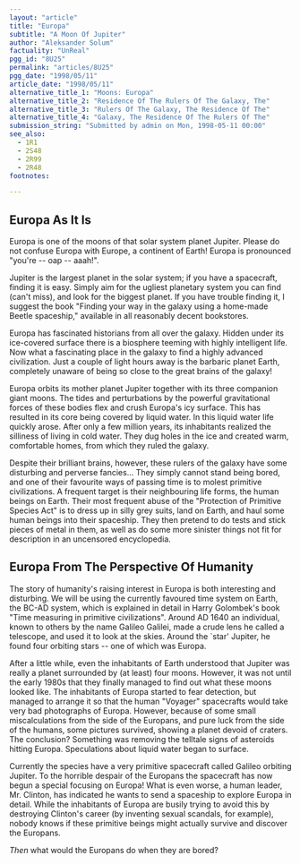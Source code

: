 ```yaml
---
layout: "article"
title: "Europa"
subtitle: "A Moon Of Jupiter"
author: "Aleksander Solum"
factuality: "UnReal"
pgg_id: "8U25"
permalink: "articles/8U25"
pgg_date: "1998/05/11"
article_date: "1998/05/11"
alternative_title_1: "Moons: Europa"
alternative_title_2: "Residence Of The Rulers Of The Galaxy, The"
alternative_title_3: "Rulers Of The Galaxy, The Residence Of The"
alternative_title_4: "Galaxy, The Residence Of The Rulers Of The"
submission_string: "Submitted by admin on Mon, 1998-05-11 00:00"
see_also:
  - 1R1
  - 2S48
  - 2R99
  - 2R48
footnotes: 

---
```

<div>
<h2>Europa As It Is</h2>
<p>Europa is one of the moons of that solar system planet Jupiter. Please do not confuse Europa with Europe, a continent of Earth! Europa is pronounced "you're -- oap -- aaah!".</p>
<p>Jupiter is the largest planet in the solar system; if you have a spacecraft, finding it is easy. Simply aim for the ugliest planetary system you can find (can't miss), and look for the biggest planet. If you have trouble finding it, I suggest the book "Finding your way in the galaxy using a home-made Beetle spaceship," available in all reasonably decent bookstores.</p>
<p>Europa has fascinated historians from all over the galaxy. Hidden under its ice-covered surface there is a biosphere teeming with highly intelligent life. Now what a fascinating place in the galaxy to find a highly advanced civilization. Just a couple of light hours away is the barbaric planet Earth, completely unaware of being so close to the great brains of the galaxy!</p>
<p>Europa orbits its mother planet Jupiter together with its three companion giant moons. The tides and perturbations by the powerful gravitational forces of these bodies flex and crush Europa's icy surface. This has resulted in its core being covered by liquid water. In this liquid water life quickly arose. After only a few million years, its inhabitants realized the silliness of living in cold water. They dug holes in the ice and created warm, comfortable homes, from which they ruled the galaxy.</p>
<p>Despite their brilliant brains, however, these rulers of the galaxy have some disturbing and perverse fancies... They simply cannot stand being bored, and one of their favourite ways of passing time is to molest primitive civilizations. A frequent target is their neighbouring life forms, the human beings on Earth. Their most frequent abuse of the "Protection of Primitive Species Act" is to dress up in silly grey suits, land on Earth, and haul some human beings into their spaceship. They then pretend to do tests and stick pieces of metal in them, as well as do some more sinister things not fit for description in an uncensored encyclopedia.</p>
<h2>Europa From The Perspective Of Humanity</h2>
<p>The story of humanity's raising interest in Europa is both interesting and disturbing. We will be using the currently favoured time system on Earth, the BC-AD system, which is explained in detail in Harry Golombek's book "Time measuring in primitive civilizations". Around AD 1640 an individual, known to others by the name Galileo Galilei, made a crude lens he called a telescope, and used it to look at the skies. Around the `star' Jupiter, he found four orbiting stars -- one of which was Europa.</p>
<p>After a little while, even the inhabitants of Earth understood that Jupiter was really a planet surrounded by (at least) four moons. However, it was not until the early 1980s that they finally managed to find out what these moons looked like. The inhabitants of Europa started to fear detection, but managed to arrange it so that the human "Voyager" spacecrafts would take very bad photographs of Europa. However, because of some small miscalculations from the side of the Europans, and pure luck from the side of the humans, some pictures survived, showing a planet devoid of craters. The conclusion? Something was removing the telltale signs of asteroids hitting Europa. Speculations about liquid water began to surface.</p>
<p>Currently the species have a very primitive spacecraft called Galileo orbiting Jupiter. To the horrible despair of the Europans the spacecraft has now begun a special focusing on Europa! What is even worse, a human leader, Mr. Clinton, has indicated he wants to send a spaceship to explore Europa in detail. While the inhabitants of Europa are busily trying to avoid this by destroying Clinton's career (by inventing sexual scandals, for example), nobody knows if these primitive beings might actually survive and discover the Europans.</p>
<p><em>Then</em> what would the Europans do when they are bored?</p>
</div>
